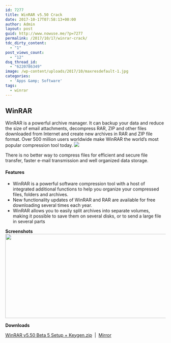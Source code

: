 ```yaml
---
id: 7277
title: WinRAR v5.50 Crack
date: 2017-10-17T07:58:13+00:00
author: Admin
layout: post
guid: http://www.nowuse.me/?p=7277
permalink: /2017/10/17/winrar-crack/
tdc_dirty_content:
  - "1"
post_views_count:
  - "12"
dsq_thread_id:
  - "6220786349"
image: /wp-content/uploads/2017/10/maxresdefault-1.jpg
categories:
  - 'Apps &amp; Software'
tags:
  - winrar
---
```

<h2><strong>WinRAR</strong></h2>
WinRAR is a powerful archive manager. It can backup your data and reduce the size of email attachments, decompress RAR, ZIP and other files downloaded from Internet and create new archives in RAR and ZIP file format. Over 500 million users worldwide make WinRAR the world’s most popular compression tool today.

<img class="aligncenter" src="https://i1.wp.com/onhax.me/wp-content/uploads/2017/07/winrar.jpg?resize=235%2C256&amp;ssl=1" />

There is no better way to compress files for efficient and secure file transfer, faster e-mail transmission and well organized data storage.
<h4><strong>Features</strong></h4>
<ul>
 	<li>WinRAR is a powerful software compression tool with a host of integrated additional functions to help you organize your compressed files, folders and archives.</li>
 	<li>New functionality updates of WinRAR and RAR are available for free downloading several times each year.</li>
 	<li>WinRAR allows you to easily split archives into separate volumes, making it possible to save them on several disks, or to send a large file in several parts</li>
</ul>
<strong>Screenshots</strong>

<img class=" wp-image-154313 aligncenter" src="https://i2.wp.com/onhax.me/wp-content/uploads/2017/07/winrar5.50b1.png?resize=632%2C324&amp;ssl=1" alt="" width="518" height="265" />

<strong>Downloads</strong>

<a href="https://uplod.ws/qnke80oc6w1y" target="_blank" rel="noopener">WinRAR v5.50 Beta 5 Setup + Keygen.zip</a>  |  <a href="https://userscloud.com/q034u5wl13ky" target="_blank" rel="noopener">Mirror</a>